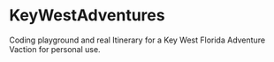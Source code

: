 # KeyWestAdventures
Coding playground and real Itinerary for a Key West Florida Adventure Vaction for personal use.

